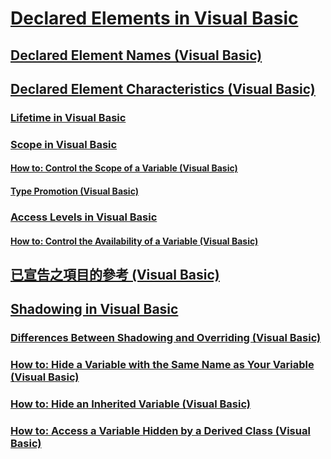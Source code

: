 # [Declared Elements in Visual Basic](index.md)
## [Declared Element Names (Visual Basic)](declared-element-names.md)
## [Declared Element Characteristics (Visual Basic)](declared-element-characteristics.md)
### [Lifetime in Visual Basic](lifetime.md)
### [Scope in Visual Basic](scope.md)
#### [How to: Control the Scope of a Variable (Visual Basic)](how-to-control-the-scope-of-a-variable.md)
#### [Type Promotion (Visual Basic)](type-promotion.md)
### [Access Levels in Visual Basic](access-levels.md)
#### [How to: Control the Availability of a Variable (Visual Basic)](how-to-control-the-availability-of-a-variable.md)
## [已宣告之項目的參考 (Visual Basic)](references-to-declared-elements.md)
## [Shadowing in Visual Basic](shadowing.md)
### [Differences Between Shadowing and Overriding (Visual Basic)](differences-between-shadowing-and-overriding.md)
### [How to: Hide a Variable with the Same Name as Your Variable (Visual Basic)](how-to-hide-a-variable-with-the-same-name-as-your-variable.md)
### [How to: Hide an Inherited Variable (Visual Basic)](how-to-hide-an-inherited-variable.md)
### [How to: Access a Variable Hidden by a Derived Class (Visual Basic)](how-to-access-a-variable-hidden-by-a-derived-class.md)
